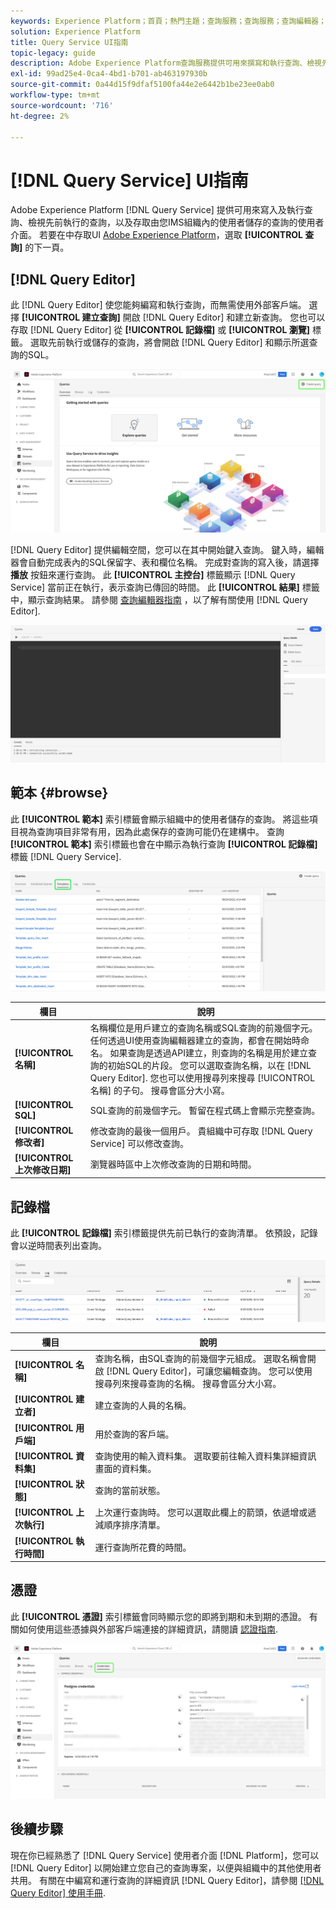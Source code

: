 ```yaml
---
keywords: Experience Platform；首頁；熱門主題；查詢服務；查詢服務；查詢編輯器；查詢編輯器；查詢編輯器；
solution: Experience Platform
title: Query Service UI指南
topic-legacy: guide
description: Adobe Experience Platform查詢服務提供可用來撰寫和執行查詢、檢視先前執行的查詢，以及存取由您IMS組織內的使用者儲存的查詢的使用者介面。
exl-id: 99ad25e4-0ca4-4bd1-b701-ab463197930b
source-git-commit: 0a44d15f9dfaf5100fa44e2e6442b1be23ee0ab0
workflow-type: tm+mt
source-wordcount: '716'
ht-degree: 2%

---
```


# [!DNL Query Service] UI指南

Adobe Experience Platform [!DNL Query Service] 提供可用來寫入及執行查詢、檢視先前執行的查詢，以及存取由您IMS組織內的使用者儲存的查詢的使用者介面。 若要在中存取UI [Adobe Experience Platform](https://platform.adobe.com)，選取 **[!UICONTROL 查詢]** 的下一頁。

## [!DNL Query Editor]

此 [!DNL Query Editor] 使您能夠編寫和執行查詢，而無需使用外部客戶端。 選擇 **[!UICONTROL 建立查詢]** 開啟 [!DNL Query Editor] 和建立新查詢。 您也可以存取 [!DNL Query Editor] 從 **[!UICONTROL 記錄檔]** 或 **[!UICONTROL 瀏覽]** 標籤。 選取先前執行或儲存的查詢，將會開啟 [!DNL Query Editor] 和顯示所選查詢的SQL。

![突出顯示了「建立查詢」的「查詢」儀表板。](../images/ui/overview/overview.png)

[!DNL Query Editor] 提供編輯空間，您可以在其中開始鍵入查詢。 鍵入時，編輯器會自動完成表內的SQL保留字、表和欄位名稱。 完成對查詢的寫入後，請選擇 **播放** 按鈕來運行查詢。 此 **[!UICONTROL 主控台]** 標籤顯示 [!DNL Query Service] 當前正在執行，表示查詢已傳回的時間。 此 **[!UICONTROL 結果]** 標籤中，顯示查詢結果。 請參閱 [查詢編輯器指南](./user-guide.md) ，以了解有關使用 [!DNL Query Editor].

![放大 [!DNL Query Editor].](../images/ui/overview/query-editor.png)

## 範本 {#browse}

此 **[!UICONTROL 範本]** 索引標籤會顯示組織中的使用者儲存的查詢。 將這些項目視為查詢項目非常有用，因為此處保存的查詢可能仍在建構中。 查詢 **[!UICONTROL 範本]** 索引標籤也會在中顯示為執行查詢 **[!UICONTROL 記錄檔]** 標籤 [!DNL Query Service].

![在「查詢」儀表板「模板」頁簽的視圖中顯示幾個已保存的查詢。](../images/ui/overview/templates.png)

| 欄目 | 說明 |
| --- | --- |
| **[!UICONTROL 名稱]** | 名稱欄位是用戶建立的查詢名稱或SQL查詢的前幾個字元。 任何透過UI使用查詢編輯器建立的查詢，都會在開始時命名。 如果查詢是透過API建立，則查詢的名稱是用於建立查詢的初始SQL的片段。 您可以選取查詢名稱，以在 [!DNL Query Editor]. 您也可以使用搜尋列來搜尋 [!UICONTROL 名稱] 的子句。 搜尋會區分大小寫。 |
| **[!UICONTROL SQL]** | SQL查詢的前幾個字元。 暫留在程式碼上會顯示完整查詢。 |
| **[!UICONTROL 修改者]** | 修改查詢的最後一個用戶。 貴組織中可存取 [!DNL Query Service] 可以修改查詢。 |
| **[!UICONTROL 上次修改日期]** | 瀏覽器時區中上次修改查詢的日期和時間。 |

## 記錄檔

此 **[!UICONTROL 記錄檔]** 索引標籤提供先前已執行的查詢清單。 依預設，記錄會以逆時間表列出查詢。

![在查詢儀表板日誌頁簽的視圖中，以反向時間順序顯示查詢清單。](../images/ui/overview/log.png)

| 欄目 | 說明 |
| --- | --- |
| **[!UICONTROL 名稱]** | 查詢名稱，由SQL查詢的前幾個字元組成。 選取名稱會開啟 [!DNL Query Editor]，可讓您編輯查詢。 您可以使用搜尋列來搜尋查詢的名稱。 搜尋會區分大小寫。 |
| **[!UICONTROL 建立者]** | 建立查詢的人員的名稱。 |
| **[!UICONTROL 用戶端]** | 用於查詢的客戶端。 |
| **[!UICONTROL 資料集]** | 查詢使用的輸入資料集。 選取要前往輸入資料集詳細資訊畫面的資料集。 |
| **[!UICONTROL 狀態]** | 查詢的當前狀態。 |
| **[!UICONTROL 上次執行]** | 上次運行查詢時。 您可以選取此欄上的箭頭，依遞增或遞減順序排序清單。 |
| **[!UICONTROL 執行時間]** | 運行查詢所花費的時間。 |

## 憑證

此 **[!UICONTROL 憑證]** 索引標籤會同時顯示您的即將到期和未到期的憑證。 有關如何使用這些憑據與外部客戶端連接的詳細資訊，請閱讀 [認證指南](../clients/overview.md).

![突出顯示「憑據」頁簽的「查詢」儀表板。](../images/ui/overview/credentials.png)

## 後續步驟

現在你已經熟悉了 [!DNL Query Service] 使用者介面 [!DNL Platform]，您可以 [!DNL Query Editor] 以開始建立您自己的查詢專案，以便與組織中的其他使用者共用。 有關在中編寫和運行查詢的詳細資訊 [!DNL Query Editor]，請參閱 [[!DNL Query Editor] 使用手冊](./user-guide.md).